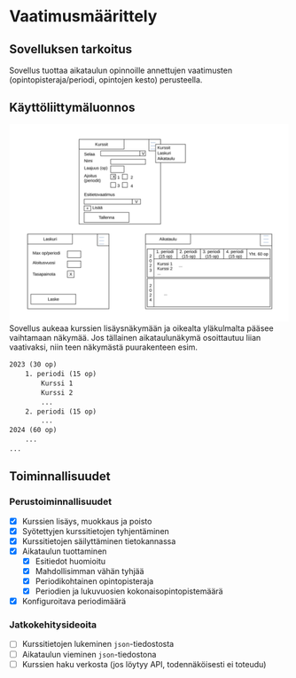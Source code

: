 # Vaatimusmäärittely

## Sovelluksen tarkoitus

Sovellus tuottaa aikataulun opinnoille annettujen vaatimusten (opintopisteraja/periodi, opintojen kesto) perusteella.

## Käyttöliittymäluonnos

![Sovelluksen käyttöliittymäluonnos](kuvat/kayttoliittymahahmotelma.svg)
Sovellus aukeaa kurssien lisäysnäkymään ja oikealta yläkulmalta pääsee vaihtamaan näkymää.
Jos tällainen aikataulunäkymä osoittautuu liian vaativaksi, niin teen näkymästä puurakenteen esim.

```txt
2023 (30 op)
    1. periodi (15 op)
        Kurssi 1
        Kurssi 2
        ...
    2. periodi (15 op)
        ...
2024 (60 op)
    ...
...
```

## Toiminnallisuudet

### Perustoiminnallisuudet

- [x] Kurssien lisäys, muokkaus ja poisto
- [x] Syötettyjen kurssitietojen tyhjentäminen
- [x] Kurssitietojen säilyttäminen tietokannassa
- [x] Aikataulun tuottaminen
  - [x] Esitiedot huomioitu
  - [x] Mahdollisimman vähän tyhjää
  - [x] Periodikohtainen opintopisteraja
  - [x] Periodien ja lukuvuosien kokonaisopintopistemäärä
- [x] Konfiguroitava periodimäärä

### Jatkokehitysideoita

- [ ] Kurssitietojen lukeminen `json`-tiedostosta
- [ ] Aikataulun vieminen `json`-tiedostona
- [ ] Kurssien haku verkosta (jos löytyy API, todennäköisesti ei toteudu)
